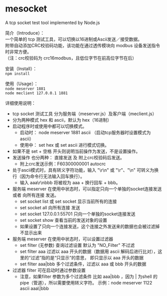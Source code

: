 # mesocket
  A tcp socket test tool implemented by Node.js  
  
简介（Introduce）：    
一个简单的 tcp 测试工具，可以切换以16进制或Ascii发送／接受数据。  
附带自动添加CRC校验码功能，该功能在通过透传模块向 modbus 设备发送指令时非常方便。  
 （注：crc校验码为 crc16modbus，且低位字节在前高位字节在后）

安装（Install）：  
`npm install`  

使用（Usage）：  
`node meserver 1881`  
`node meclient 127.0.0.1 1881`  

详细使用说明：  
* tcp socket 测试工具 分为服务端（meserver.js）及客户端（meclient.js）
* 分为两种模式 hex 和 ascii，默认为 hex（16进制）
* 启动程序时或使用中都可以切换模式。
  * 启动时： node meserver 1881 ascii （启动tcp服务器时设置模式为 ascii）
  * 使用中： set hex 或 set ascii 进行模式切换。
* 如果不是 set + 空格 开头则说明当前操作为发送，不是设置操作。
* 发送操作 也分两种： 直接发送 及 附上crc校验码后发送。  
  * 附上crc发送示例：F60300000001 autocrc
* 处于ascii模式时，具有转义字符功能，输入 "\r\n" 或 "\r"、"\n" 可转义为换行（因为命令行无法输入回车换行）。
  * 输入 aaa\r\nbbb 将被视为 aaa + 换行回车 + bbb。
* 服务端 meserver 在使用中状态时，可以指定只向一个单独的socket连接发送 或者 向所有连接 发送。  
  * set socket list  或 set socket 显示当前所有的连接  
  * set socket all 向所有连接 发送  
  * set socket 127.0.0.1:55701 只向一个单独的socket连接发送  
  * set socket show 查看当前的发送对象的设置
  * 如果设置了只向一个连接发送，这个连接之外发送来的数据也会被过滤掉不显示出来
* 服务端 meserver 在使用中状态时，可以设置过滤器
  * set filter (无参数) 查询过滤设置 默认为 "NO_Filter" 不过滤
  * set filter aaa 过滤以 aaa 开头的数据（数据用 ascii 解码后进行比对），这里的“过滤”指的是“只显示”的意思， 即只显示以 aaa 开头的数据
  * set filter aaa|bbb 多个过滤条件，过滤以 aaa 或 bbb 开头的数据
* 过滤器 filter 可在启动时通过参数设置
  * 注意，如果filter 参数为多个过滤条件 比如 aaa|bbb ，因为 | 为shell 的 pipe（管道），所以需要使用转义字符。 示例：node meserver 1122 ascii aaa\\|bbb
